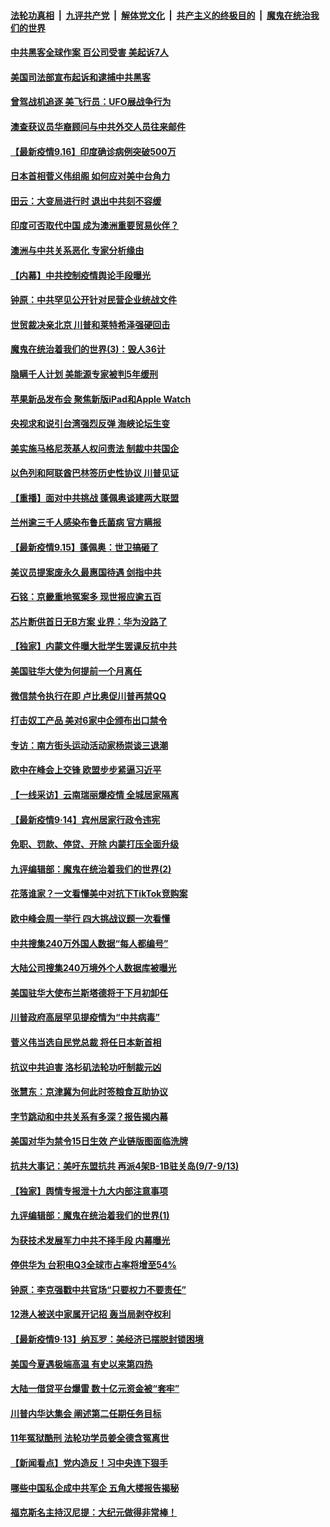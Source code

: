 

####  [法轮功真相](../../../../basic/blob/master/README.md?t=09170302) &nbsp;|&nbsp; [九评共产党](../../../../9ping.md/blob/master/README.md?t=09170302) &nbsp;|&nbsp; [解体党文化](../../../../jtdwh.md/blob/master/README.md?t=09170302)  &nbsp;|&nbsp; [共产主义的终极目的](../../../../gczydzjmd.md/blob/master/README.md?t=09170302) &nbsp;|&nbsp; [魔鬼在统治我们的世界](../../../../mgztzwmdsj.md/blob/master/README.md?t=09170302) 

#### [中共黑客全球作案 百公司受害 美起诉7人](../pages/nf4514/n12408310.md?t=09170302) 

#### [美国司法部宣布起诉和逮捕中共黑客](../pages/nf4514/n12407791.md?t=09170302) 

#### [曾驾战机追逐 美飞行员：UFO展战争行为](../pages/nf4514/n12408063.md?t=09170302) 

#### [澳查获议员华裔顾问与中共外交人员往来邮件](../pages/nf4514/n12406841.md?t=09170302) 

#### [【最新疫情9.16】印度确诊病例突破500万](../pages/nf4514/n12406359.md?t=09170302) 

#### [日本首相菅义伟组阁 如何应对美中台角力](../pages/nf4514/n12407613.md?t=09170302) 

#### [田云：大变局进行时 退出中共刻不容缓](../pages/nf4514/n12407507.md?t=09170302) 

#### [印度可否取代中国 成为澳洲重要贸易伙伴？](../pages/nf4514/n12407139.md?t=09170302) 

#### [澳洲与中共关系恶化 专家分析缘由](../pages/nf4514/n12406198.md?t=09170302) 

#### [【内幕】中共控制疫情舆论手段曝光](../pages/nf4514/n12406438.md?t=09170302) 

#### [钟原：中共罕见公开针对民营企业统战文件](../pages/nf4514/n12406530.md?t=09170302) 

#### [世贸裁决亲北京 川普和莱特希泽强硬回击](../pages/nf4514/n12406262.md?t=09170302) 

#### [魔鬼在统治着我们的世界(3)：毁人36计](../pages/nf4514/n10411583.md?t=09170302) 

#### [隐瞒千人计划 美能源专家被判5年缓刑](../pages/nf4514/n12406107.md?t=09170302) 

#### [苹果新品发布会 聚焦新版iPad和Apple Watch](../pages/nf4514/n12405903.md?t=09170302) 

#### [央视求和说引台湾强烈反弹 海峡论坛生变](../pages/nf4514/n12405739.md?t=09170302) 

#### [美实施马格尼茨基人权问责法 制裁中共国企](../pages/nf4514/n12405841.md?t=09170302) 

#### [以色列和阿联酋巴林签历史性协议 川普见证](../pages/nf4514/n12405717.md?t=09170302) 

#### [【重播】面对中共挑战 蓬佩奥谈建两大联盟](../pages/nf4514/n12405278.md?t=09170302) 

#### [兰州逾三千人感染布鲁氏菌病 官方瞒报](../pages/nf4514/n12404502.md?t=09170302) 

#### [【最新疫情9.15】蓬佩奥：世卫搞砸了](../pages/nf4514/n12403875.md?t=09170302) 

#### [美议员提案废永久最惠国待遇 剑指中共](../pages/nf4514/n12404896.md?t=09170302) 

#### [石铭：京畿重地冤案多 现世报应逾五百](../pages/nf4514/n12404571.md?t=09170302) 

#### [芯片断供首日无B方案 业界：华为没路了](../pages/nf4514/n12404057.md?t=09170302) 

#### [【独家】内蒙文件曝大批学生罢课反抗中共](../pages/nf4514/n12402498.md?t=09170302) 

#### [美国驻华大使为何提前一个月离任](../pages/nf4514/n12404044.md?t=09170302) 

#### [微信禁令执行在即 卢比奥促川普再禁QQ](../pages/nf4514/n12403938.md?t=09170302) 

#### [打击奴工产品 美对6家中企颁布出口禁令](../pages/nf4514/n12403726.md?t=09170302) 

#### [专访：南方街头运动活动家杨崇谈三退潮](../pages/nf4514/n12403536.md?t=09170302) 

#### [欧中在峰会上交锋 欧盟步步紧逼习近平](../pages/nf4514/n12403539.md?t=09170302) 

#### [【一线采访】云南瑞丽爆疫情 全城居家隔离](../pages/nf4514/n12403408.md?t=09170302) 

#### [【最新疫情9·14】宾州居家行政令违宪](../pages/nf4514/n12399140.md?t=09170302) 

#### [免职、罚款、停贷、开除 内蒙打压全面升级](../pages/nf4514/n12403196.md?t=09170302) 

#### [九评编辑部：魔鬼在统治着我们的世界(2)](../pages/nf4514/n10410036.md?t=09170302) 

#### [花落谁家？一文看懂美中对抗下TikTok竞购案](../pages/nf4514/n12403190.md?t=09170302) 

#### [欧中峰会周一举行 四大挑战议题一次看懂](../pages/nf4514/n12403133.md?t=09170302) 

#### [中共搜集240万外国人数据“每人都编号”](../pages/nf4514/n12403000.md?t=09170302) 

#### [大陆公司搜集240万境外个人数据库被曝光](../pages/nf4514/n12402537.md?t=09170302) 

#### [美国驻华大使布兰斯塔德将于下月初卸任](../pages/nf4514/n12402530.md?t=09170302) 

#### [川普政府高层罕见提疫情为“中共病毒”](../pages/nf4514/n12402352.md?t=09170302) 

#### [菅义伟当选自民党总裁 将任日本新首相](../pages/nf4514/n12402299.md?t=09170302) 

#### [抗议中共迫害 洛杉矶法轮功吁制裁元凶](../pages/nf4514/n12401609.md?t=09170302) 

#### [张慧东：京津冀为何此时签粮食互助协议](../pages/nf4514/n12401845.md?t=09170302) 

#### [字节跳动和中共关系有多深？报告揭内幕](../pages/nf4514/n12401655.md?t=09170302) 

#### [美国对华为禁令15日生效 产业链版图面临洗牌](../pages/nf4514/n12401760.md?t=09170302) 

#### [抗共大事记：美吁东盟抗共 再派4架B-1B驻关岛(9/7-9/13)](../pages/nf4514/n12401383.md?t=09170302) 

#### [【独家】舆情专报泄十九大内部注意事项](../pages/nf4514/n12382336.md?t=09170302) 

#### [九评编辑部：魔鬼在统治着我们的世界(1)](../pages/nf4514/n10406825.md?t=09170302) 

#### [为获技术发展军力中共不择手段 内幕曝光](../pages/nf4514/n12392928.md?t=09170302) 

#### [停供华为 台积电Q3全球市占率将增至54%](../pages/nf4514/n12401093.md?t=09170302) 

#### [钟原：李克强戳中共官场“只要权力不要责任”](../pages/nf4514/n12400867.md?t=09170302) 

#### [12港人被送中家属开记招 轰当局剥夺权利](../pages/nf4514/n12401148.md?t=09170302) 

#### [【最新疫情9·13】纳瓦罗：美经济已摆脱封锁困境](../pages/nf4514/n12384888.md?t=09170302) 

#### [美国今夏遇极端高温 有史以来第四热](../pages/nf4514/n12400812.md?t=09170302) 

#### [大陆一借贷平台爆雷 数十亿元资金被“套牢”](../pages/nf4514/n12399885.md?t=09170302) 

#### [川普内华达集会 阐述第二任期任务目标](../pages/nf4514/n12400625.md?t=09170302) 

#### [11年冤狱酷刑 法轮功学员姜全德含冤离世](../pages/nf4514/n12400703.md?t=09170302) 

#### [【新闻看点】党内造反！习中央连下狠手](../pages/nf4514/n12399440.md?t=09170302) 

#### [哪些中国私企成中共军企 五角大楼报告揭秘](../pages/nf4514/n12387615.md?t=09170302) 

#### [福克斯名主持汉尼提：大纪元做得非常棒！](../pages/nf4514/n12399578.md?t=09170302) 

